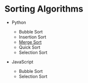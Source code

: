# Sorting Algorithms

- Python
  - Bubble Sort
  - Insertion Sort
  - [Merge Sort](https://github.com/evanmags/merge_sort.py)
  - Quick Sort
  - Selection Sort

- JavaScript
  - Bubble Sort
  - Selection Sort